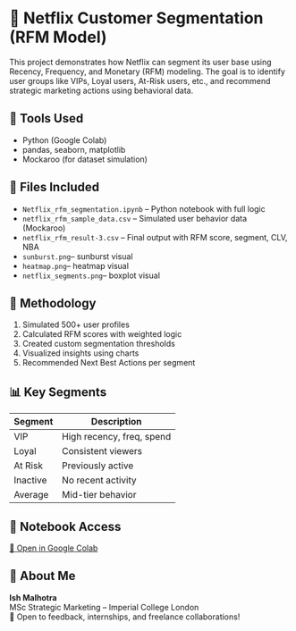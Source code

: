 # 🎯 Netflix Customer Segmentation (RFM Model)

This project demonstrates how Netflix can segment its user base using Recency, Frequency, and Monetary (RFM) modeling. The goal is to identify user groups like VIPs, Loyal users, At-Risk users, etc., and recommend strategic marketing actions using behavioral data.

## 🚀 Tools Used
- Python (Google Colab)
- pandas, seaborn, matplotlib
- Mockaroo (for dataset simulation)

## 📁 Files Included
- `Netflix_rfm_segmentation.ipynb` – Python notebook with full logic
- `netflix_rfm_sample_data.csv` – Simulated user behavior data (Mockaroo)
- `netflix_rfm_result-3.csv` – Final output with RFM score, segment, CLV, NBA
- `sunburst.png`– sunburst visual
- `heatmap.png`– heatmap visual
- `netflix_segments.png`– boxplot visual

## 🧠 Methodology
1. Simulated 500+ user profiles
2. Calculated RFM scores with weighted logic
3. Created custom segmentation thresholds
4. Visualized insights using charts
5. Recommended Next Best Actions per segment

## 📊 Key Segments
| Segment   | Description               |
|-----------|---------------------------|
| VIP       | High recency, freq, spend |
| Loyal     | Consistent viewers        |
| At Risk   | Previously active         |
| Inactive  | No recent activity        |
| Average   | Mid-tier behavior         |


## 📎 Notebook Access
[🔗 Open in Google Colab](https://colab.research.google.com/drive/1dTKvXYdyjoil8B07WPsnjpNVC1v-6oNq?usp=sharing)

## 💼 About Me
**Ish Malhotra**  
MSc Strategic Marketing – Imperial College London  
💬 Open to feedback, internships, and freelance collaborations!
